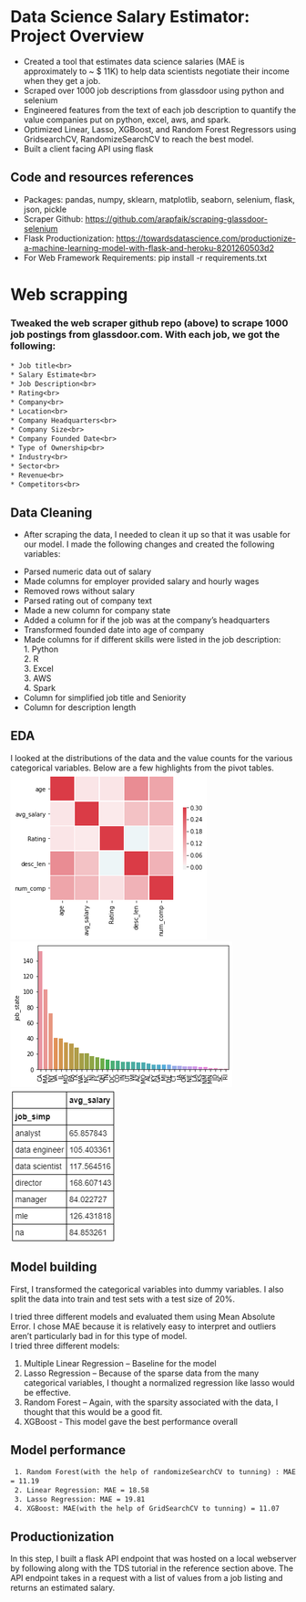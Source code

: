 # Data Science Salary Estimator: Project Overview<br>
- Created a tool that estimates data science salaries (MAE is approximately to  ~ $ 11K) to help data scientists negotiate their income when they get a job. <br>
- Scraped over 1000 job descriptions from glassdoor using python and selenium <br>
- Engineered features from the text of each job description to quantify the value companies put on python, excel, aws, and spark.<br>
- Optimized Linear, Lasso, XGBoost, and Random Forest Regressors using GridsearchCV, RandomizeSearchCV to reach the best model.<br>
- Built a client facing API using flask <be>
## Code and resources references <br>
- Packages: pandas, numpy, sklearn, matplotlib, seaborn, selenium, flask, json, pickle
- Scraper Github: https://github.com/arapfaik/scraping-glassdoor-selenium
- Flask Productionization: https://towardsdatascience.com/productionize-a-machine-learning-model-with-flask-and-heroku-8201260503d2
- For Web Framework Requirements: pip install -r requirements.txt
# Web scrapping
### Tweaked the web scraper github repo (above) to scrape 1000 job postings from glassdoor.com. With each job, we got the following:<br>
    * Job title<br>
    * Salary Estimate<br>
    * Job Description<br>
    * Rating<br>
    * Company<br>
    * Location<br>
    * Company Headquarters<br>
    * Company Size<br>
    * Company Founded Date<br>
    * Type of Ownership<br>
    * Industry<br>
    * Sector<br>
    * Revenue<br>
    * Competitors<br>
## Data Cleaning <br>
- After scraping the data, I needed to clean it up so that it was usable for our model. I made the following changes and created the following variables: <br>

 * Parsed numeric data out of salary <br>
 * Made columns for employer provided salary and hourly wages<br>
 * Removed rows without salary<br>
 * Parsed rating out of company text<br>
 * Made a new column for company state<br>
 * Added a column for if the job was at the company’s headquarters<br>
 * Transformed founded date into age of company<br>
 * Made columns for if different skills were listed in the job description:<br>
         1. Python<br>
         2. R<br>
         3. Excel<br>
         3. AWS<br>
         4. Spark<br>
 * Column for simplified job title and Seniority<br>
 * Column for description length<br>

## EDA <br>
I looked at the distributions of the data and the value counts for the various categorical variables. Below are a few highlights from the pivot tables. <br>
![correlation_visual](https://github.com/davidzeng28/ds_salary_project/blob/master/correlation_visual.png)
![positions_by_state](https://github.com/davidzeng28/ds_salary_project/blob/master/positions_by_state.png)
![salary_by_job_title](https://github.com/davidzeng28/ds_salary_project/blob/master/salary_by_job_title.png)

## Model building <br>
First, I transformed the categorical variables into dummy variables. I also split the data into train and test sets with a test size of 20%. <br>

I tried three different models and evaluated them using Mean Absolute Error. I chose MAE because it is relatively easy to interpret and outliers aren’t particularly bad in for this type of model.<br>
I tried three different models: <br>
   1. Multiple Linear Regression – Baseline for the model <br>
   2. Lasso Regression – Because of the sparse data from the many categorical variables, I thought a normalized regression like lasso would be effective. <br>
   3. Random Forest – Again, with the sparsity associated with the data, I thought that this would be a good fit. <br>
   4. XGBoost - This model gave the best performance overall
## Model performance <br>
     1. Random Forest(with the help of randomizeSearchCV to tunning) : MAE = 11.19
     2. Linear Regression: MAE = 18.58
     3. Lasso Regression: MAE = 19.81
     4. XGBoost: MAE(with the help of GridSearchCV to tunning) = 11.07

## Productionization <br>
In this step, I built a flask API endpoint that was hosted on a local webserver by following along with the TDS tutorial in the reference section above. The API endpoint takes in a request with a list of values from a job listing and returns an estimated salary.
   

